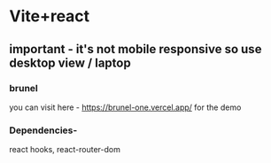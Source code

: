 
# Vite+react
## important - it's not mobile responsive so use desktop view / laptop
### brunel 
you can visit here - https://brunel-one.vercel.app/  for the demo
### Dependencies-
react hooks, react-router-dom
